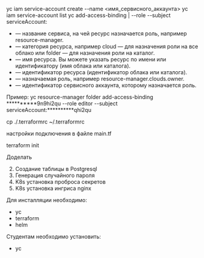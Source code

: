 yc iam service-account create --name <имя_сервисного_аккаунта>
yc iam service-account list
yc <service-name> <resource> add-access-binding <resource-name>|<resource-id> --role <role-id> --subject serviceAccount:<service-account-id>

+ <service-name> — название сервиса, на чей ресурс назначается роль, например resource-manager.
+ <resource> — категория ресурса, например cloud — для назначения роли на все облако или folder — для назначения роли на каталог.
+ <resource-name> — имя ресурса. Вы можете указать ресурс по имени или идентификатору (имя облака или каталога).
+ <resource-id> — идентификатор ресурса (идентификатор облака или каталога).
+ <role-id> — назначаемая роль, например resource-manager.clouds.owner.
+ <service-account-id> — идентификатор сервисного аккаунта, которому назначается роль.

Пример:
yc resource-manager folder add-access-binding **********9n9hi2qu --role editor --subject serviceAccount:**********qhi2qu

cp ./.terraformrc ~/.terraformrc


настройки подключения в файле main.tf

terraform init


Доделать

2. Создание таблицы в Postgresql
3. Генерация случайного пароля
4. K8s установка проброса секретов
5. K8s установка ингриса nginx

Для инсталляции необходимо:
+ yc
+ terraform
+ helm

Студентам необходимо установить:
+ yc

